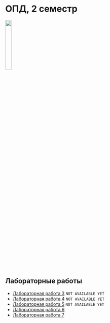 # ОПД, 2 семестр

<img src="https://media1.tenor.com/m/Ay2OdpdJLIgAAAAd/drug-anime.gif" width="20%" height="20%">

## Лабораторные работы

- [Лабораторная работа 3](labs/lab3.md) `NOT AVAILABLE YET`
- [Лабораторная работа 4](labs/lab4.md) `NOT AVAILABLE YET`
- [Лабораторная работа 5](labs/lab5.md) `NOT AVAILABLE YET`
- [Лабораторная работа 6](labs/lab6.md) 
- [Лабораторная работа 7](labs/lab7.md)

